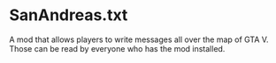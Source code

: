 # SanAndreas.txt
A mod that allows players to write messages all over the map of GTA V. Those can be read by everyone who has the mod installed. 

